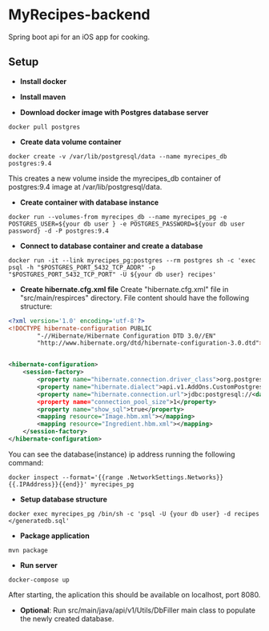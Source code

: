 # MyRecipes-backend
Spring boot api for an iOS app for cooking.

## Setup

* **Install docker**

* **Install maven**

* **Download docker image with Postgres database server**
```
docker pull postgres
```

* **Create data volume container**
```
docker create -v /var/lib/postgresql/data --name myrecipes_db postgres:9.4
```
This creates a new volume inside the myrecipes_db container of postgres:9.4 image at /var/lib/postgresql/data.

* **Create container with database instance**

```
docker run --volumes-from myrecipes_db --name myrecipes_pg -e POSTGRES_USER=${your db user } -e POSTGRES_PASSWORD=${your db user password} -d -P postgres:9.4

```
* **Connect to database container and create a database**

```
docker run -it --link myrecipes_pg:postgres --rm postgres sh -c 'exec psql -h "$POSTGRES_PORT_5432_TCP_ADDR" -p "$POSTGRES_PORT_5432_TCP_PORT" -U ${your db user} recipes'
```

* **Create hibernate.cfg.xml file**
Create "hibernate.cfg.xml" file in "src/main/respirces" directory. File content should have the following structure:

```xml
<?xml version='1.0' encoding='utf-8'?>
<!DOCTYPE hibernate-configuration PUBLIC
        "-//Hibernate/Hibernate Configuration DTD 3.0//EN"
        "http://www.hibernate.org/dtd/hibernate-configuration-3.0.dtd">


<hibernate-configuration>
    <session-factory>
        <property name="hibernate.connection.driver_class">org.postgresql.Driver</property>
        <property name="hibernate.dialect">api.v1.AddOns.CustomPostgresDialect</property>
        <property name="hibernate.connection.url">jdbc:postgresql://<database_ip_address>:<database_port>/recipes?user=<your db user>&amp;password=<your db user password></property>
        <property name="connection_pool_size">1</property>
        <property name="show_sql">true</property>
        <mapping resource="Image.hbm.xml"></mapping>
        <mapping resource="Ingredient.hbm.xml"></mapping>
    </session-factory>
</hibernate-configuration>

```
You can see the database(instance) ip address running the following command:
```
docker inspect --format='{{range .NetworkSettings.Networks}}{{.IPAddress}}{{end}}' myrecipes_pg
```
* **Setup database structure**

```
docker exec myrecipes_pg /bin/sh -c 'psql -U {your db user} -d recipes </generatedb.sql'
```

* **Package application**

```
mvn package
```

* **Run server**
```
docker-compose up
```
After starting, the aplication this should be available on localhost, port 8080.

* **Optional**: Run src/main/java/api/v1/Utils/DbFiller main class to populate the newly created database.

